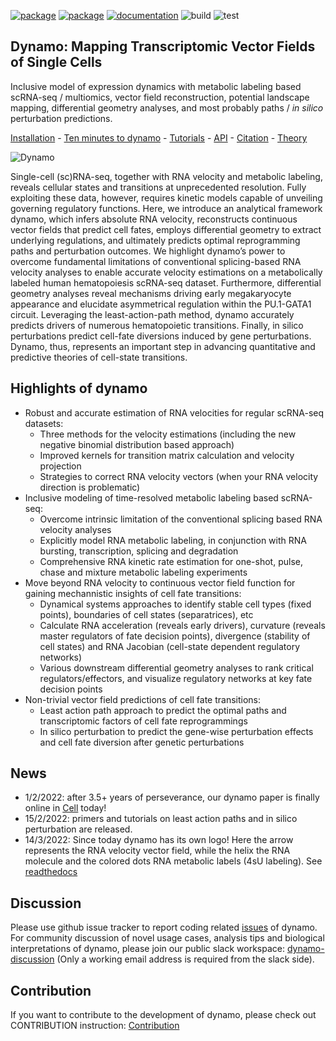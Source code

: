 [![package](https://github.com/aristoteleo/dynamo-release/workflows/Python%20package/badge.svg)](https://github.com/aristoteleo/dynamo-release/runs/950435412) 
[![package](https://github.com/aristoteleo/dynamo-release/workflows/Upload%20Python%20Package/badge.svg)](https://pypi.org/project/dynamo-release/) 
[![documentation](https://readthedocs.org/projects/dynamo-release/badge/?version=latest)](https://dynamo-release.readthedocs.io/en/latest/)
![build](https://github.com/aristoteleo/dynamo-release/actions/workflows/python-package.yml/badge.svg)
![test](https://github.com/aristoteleo/dynamo-release/actions/workflows/python-plain-run-test.yml/badge.svg)

## **Dynamo**: Mapping Transcriptomic Vector Fields of Single Cells

Inclusive model of expression dynamics with metabolic labeling based scRNA-seq / multiomics, vector field reconstruction, potential landscape mapping, differential geometry analyses, and most probably paths / *in silico* perturbation predictions.

[Installation](https://dynamo-release.readthedocs.io/en/latest/ten_minutes_to_dynamo.html#how-to-install) - [Ten minutes to dynamo](https://dynamo-release.readthedocs.io/en/latest/ten_minutes_to_dynamo.html) - [Tutorials](https://dynamo-release.readthedocs.io/en/latest/notebooks/Differential_geometry.html) - [API](https://dynamo-release.readthedocs.io/en/latest/API.html) - [Citation](https://www.biorxiv.org/content/10.1101/696724v2) - [Theory](https://dynamo-release.readthedocs.io/en/latest/notebooks/Primer.html)

![Dynamo](https://user-images.githubusercontent.com/7456281/152110270-7ee1b0ed-1205-495d-9d65-59c7984d2fa2.png)

Single-cell (sc)RNA-seq, together with RNA velocity and metabolic labeling, reveals cellular states and transitions at unprecedented resolution. Fully exploiting these data, however, requires kinetic models capable of unveiling governing regulatory functions. Here, we introduce an analytical framework dynamo, which infers absolute RNA velocity, reconstructs continuous vector fields that predict cell fates, employs differential geometry to extract underlying regulations, and ultimately predicts optimal reprogramming paths and perturbation outcomes. We highlight dynamo’s power to overcome fundamental limitations of conventional splicing-based RNA velocity analyses to enable accurate velocity estimations on a metabolically labeled human hematopoiesis scRNA-seq dataset. Furthermore, differential geometry analyses reveal mechanisms driving early megakaryocyte appearance and elucidate asymmetrical regulation within the PU.1-GATA1 circuit. Leveraging the least-action-path method, dynamo accurately predicts drivers of numerous hematopoietic transitions. Finally, in silico perturbations predict cell-fate diversions induced by gene perturbations. Dynamo, thus, represents an important step in advancing quantitative and predictive theories of cell-state transitions.

## Highlights of dynamo
* Robust and accurate estimation of RNA velocities for regular scRNA-seq datasets:
    * Three methods for the velocity estimations (including the new negative binomial distribution based approach)
    * Improved kernels for transition matrix calculation and velocity projection 
    * Strategies to correct RNA velocity vectors (when your RNA velocity direction is problematic) 
* Inclusive modeling of time-resolved metabolic labeling based scRNA-seq:
    * Overcome intrinsic limitation of the conventional splicing based RNA velocity analyses
    * Explicitly model RNA metabolic labeling, in conjunction with RNA bursting, transcription, splicing and degradation
    * Comprehensive RNA kinetic rate estimation for one-shot, pulse, chase and mixture metabolic labeling experiments
* Move beyond RNA velocity to continuous vector field function for gaining mechannistic insights of cell fate transitions:
    * Dynamical systems approaches to identify stable cell types (fixed points), boundaries of cell states (separatrices), etc
    * Calculate RNA acceleration (reveals early drivers), curvature (reveals master regulators of fate decision points), divergence (stability of cell states) and RNA Jacobian (cell-state dependent regulatory networks) 
    * Various downstream differential geometry analyses to rank critical regulators/effectors,  and visualize regulatory networks at key fate decision points    
* Non-trivial vector field predictions of cell fate transitions:
    * Least action path approach to predict the optimal paths and transcriptomic factors of cell fate reprogrammings
    * In silico perturbation to predict the gene-wise perturbation effects and cell fate diversion after genetic perturbations

## News
* 1/2/2022: after 3.5+ years of perseverance, our dynamo paper is finally online in [Cell](https://www.sciencedirect.com/science/article/pii/S0092867421015774#tbl1) today!
* 15/2/2022: primers and tutorials on least action paths and in silico perturbation are released.
* 14/3/2022: Since today dynamo has its own logo! Here the arrow represents the RNA velocity vector field, while the helix the RNA molecule and the colored dots RNA metabolic labels (4sU labeling). See [readthedocs](https://dynamo-release.readthedocs.io/en/latest/index.html)

## Discussion 
Please use github issue tracker to report coding related [issues](https://github.com/aristoteleo/dynamo-release/issues) of dynamo. For community discussion of novel usage cases, analysis tips and biological interpretations of dynamo, please join our public slack workspace: [dynamo-discussion](https://join.slack.com/t/dynamo-discussionhq/shared_invite/zt-itnzjdxs-PV~C3Hr9uOArHZcmv622Kg) (Only a working email address is required from the slack side). 

## Contribution 
If you want to contribute to the development of dynamo, please check out CONTRIBUTION instruction: [Contribution](https://github.com/aristoteleo/dynamo-release/blob/master/CONTRIBUTING.md)

